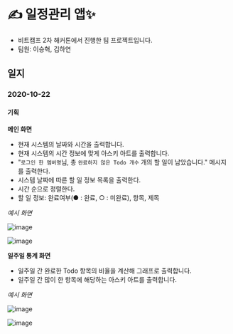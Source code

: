 ﻿# ✍ 일정관리 앱✨
 
- 비트캠프 2차 해커톤에서 진행한 팀 프로젝트입니다.
- 팀원: 이승혁, 김하연

## 일지
### 2020-10-22
#### 기획

**메인 화면**

- 현재 시스템의 날짜와 시간을 출력합니다.
- 현재 시스템의 시간 정보에 맞게 아스키 아트를 출력합니다.
- "`로그인 한 멤버명`님, 총 `완료하지 않은 Todo 개수` 개의 할 일이 남았습니다." 메시지를 출력한다.
- 시스템 날짜에 따른 할 일 정보 목록을 출력한다.
 - 시간 순으로 정렬한다.
 - 할 일 정보: 완료여부(● : 완료, ○ : 미완료), 항목, 제목

*예시 화면*

![image](https://user-images.githubusercontent.com/50407047/96745433-18e33b80-1401-11eb-8556-57512df9b50f.png)

![image](https://user-images.githubusercontent.com/50407047/96745570-3ca68180-1401-11eb-96f3-e4f8d01838f5.png)


**일주일 통계 화면**
- 일주일 간 완료한 Todo 항목의 비율을 계산해 그래프로 출력합니다.
- 일주일 간 많이 한 항목에 해당하는 아스키 아트를 출력합니다.

*예시 화면*

![image](https://user-images.githubusercontent.com/50407047/96745057-aa05e280-1400-11eb-8448-83fec3f4f148.png)

![image](https://user-images.githubusercontent.com/50407047/96745158-c99d0b00-1400-11eb-9314-ddd14f6392ac.png)

